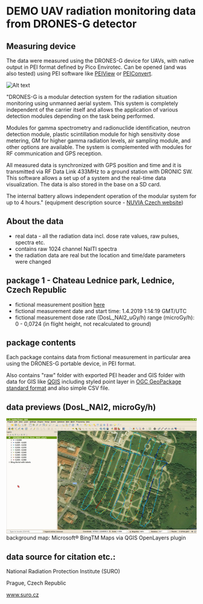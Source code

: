 # DEMO UAV radiation monitoring data from DRONES-G detector

## Measuring device ##

The data were measured using the DRONES-G device for UAVs, with native output in PEI format defined by Pico Envirotec. Can be opened (and was also tested) using PEI software like [PEIView](http://picoenvirotec.com/enviro/peiview/) or [PEIConvert](http://picoenvirotec.com/enviro/peiconvert/).

![Alt text](img/mobdose.jpg?raw=true "Mob-DOSE device")

"DRONES-G is a modular detection system for the radiation situation monitoring using unmanned aerial system. This system is completely independent of the carrier itself and allows the application of various detection modules depending on the task being performed.

Modules for gamma spectrometry and radionuclide identification, neutron detection module, plastic scintillation module for high sensitivity dose metering, GM for higher gamma radiation levels, air sampling module, and other options are available. The system is complemented with modules for RF communication and GPS reception.

All measured data is synchronized with GPS position and time and it is transmitted via RF Data Link 433MHz to a ground station with DRONIC SW. This software allows a set up of a system and the real-time data visualization. The data is also stored in the base on a SD card.

The internal battery allows independent operation of the modular system for up to 4 hours." 
(equipment description source -  [NUVIA Czech website](https://nuvia.cz/en/aktuality/437-drones-g---new-product-of-nuvia-cz))

## About the data ##

- real data - all the radiation data incl. dose rate values, raw pulses, spectra etc.
- contains raw 1024 channel NaITl spectra
- the radiation data are real but the location and time/date parameters were changed

## package 1 - Chateau Lednice park, Lednice, Czech Republic ##

- fictional measurement position [here](https://en.mapy.cz/s/pazezolepo)
- fictional measurement date and start time: 1.4.2019 1:14:19 GMT/UTC
- fictional measurement dose rate (DosL_NAI2_uGy/h) range (microGy/h): 0 - 0,0724 (in flight height, not recalculated to ground)

## package contents ##

Each package contains data from fictional measurement in particular area using the DRONES-G portable device, in PEI format.

Also contains "raw" folder with exported PEI header and GIS folder with data for GIS like [QGIS](https://qgis.org)  including styled point layer in [OGC GeoPackage standard format](https://www.geopackage.org) and also simple CSV file.

## data previews (DosL_NAI2, microGy/h) ##

![Alt text](img/1_DRONES-G_lednice.jpg?raw=true "demo 1 - Lednice, Czech Republic")
background map: Microsoft® BingTM Maps via QGIS OpenLayers plugin

## data source for citation etc.: ##

National Radiation Protection Institute (SURO)

Prague, Czech Republic

www.suro.cz

